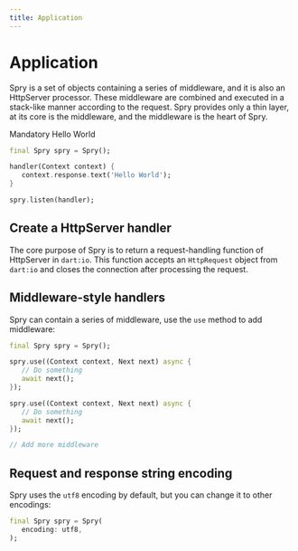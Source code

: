 ```yaml
---
title: Application
---
```


# Application

Spry is a set of objects containing a series of middleware, and it is also an HttpServer processor. These middleware are combined and executed in a stack-like manner according to the request. Spry provides only a thin layer, at its core is the middleware, and the middleware is the heart of Spry.

Mandatory Hello World

```dart
final Spry spry = Spry();

handler(Context context) {
   context.response.text('Hello World');
}

spry.listen(handler);
```

## Create a HttpServer handler

The core purpose of Spry is to return a request-handling function of HttpServer in `dart:io`. This function accepts an `HttpRequest` object from `dart:io` and closes the connection after processing the request.

## Middleware-style handlers

Spry can contain a series of middleware, use the `use` method to add middleware:

```dart
final Spry spry = Spry();

spry.use((Context context, Next next) async {
   // Do something
   await next();
});

spry.use((Context context, Next next) async {
   // Do something
   await next();
});

// Add more middleware
```

## Request and response string encoding

Spry uses the `utf8` encoding by default, but you can change it to other encodings:

```dart
final Spry spry = Spry(
   encoding: utf8,
);
```